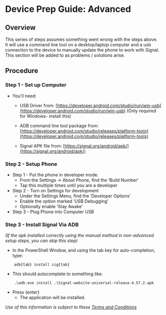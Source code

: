 # Device Prep Guide: Advanced

## Overview

This series of steps assumes something went wrong with the steps above. It will use a command line tool on a desktop/laptop computer and a usb connection to the device to manually update the phone to work with Signal. This section will be added to as problems / solutions arise.

## Procedure

### Step 1 - Set up Computer
* You’ll need:
    * USB Driver from: [https://developer.android.com/studio/run/win-usb](https://developer.android.com/studio/run/win-usb) (Only required for Windows- install this)

    * ADB command line tool package from: [https://developer.android.com/studio/releases/platform-tools](https://developer.android.com/studio/releases/platform-tools)

    * Signal APK file from: [https://signal.org/android/apk/](https://signal.org/android/apk/)

### Step 2 - Setup Phone
* Step 1 - Put the phone in developer mode.
    * From the Settings -> About Phone, find the ‘Build Number’
    * Tap this multiple times until you are a developer
* Step 2 - Turn on Settings for development
    * Under the Settings Menu, find the ‘Developer Options’
    * Enable the option marked ‘USB Debugging’
    * Optionally enable ‘Stay Awake’
* Step 3 - Plug Phone into Computer USB

### Step 3 - Install Signal Via ADB
*(If the apk installed correctly using the manual method in non-advanced setup steps, you can skip this step)*
* In the PowerShell Window, and using the tab key for auto-completion, type:
```
    adb{tab} install sig{tab}
```
* This should autocomplete to something like:
```
    .\adb.exe install .\Signal-website-universal-release-4.57.2.apk
```
* Press {enter}
    * The application will be installed.


*Use of this information is subject to these [Terms and Conditions](legal.md)* 